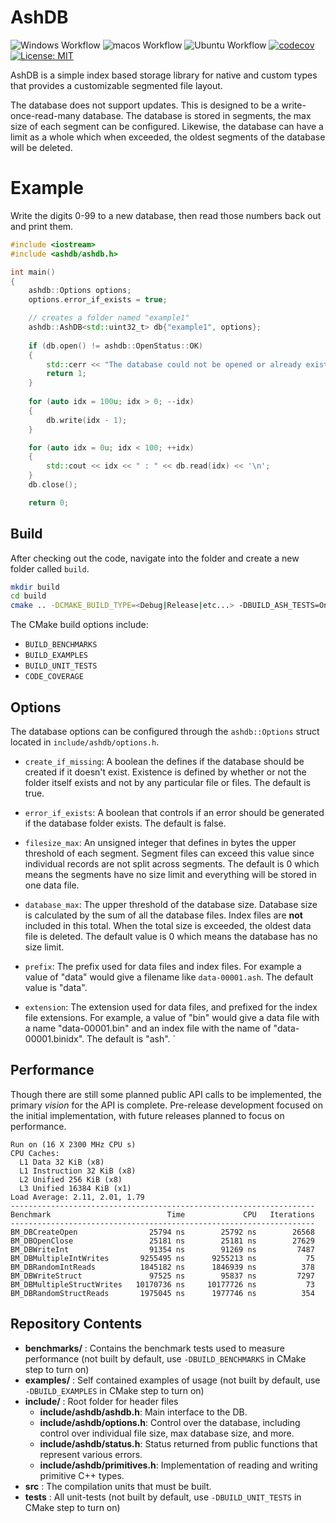 # AshDB

![Windows Workflow](https://github.com/zethon/AshDB/actions/workflows/windows.yml/badge.svg)
![macos Workflow](https://github.com/zethon/AshDB/actions/workflows/macos.yml/badge.svg)
![Ubuntu Workflow](https://github.com/zethon/AshDB/actions/workflows/ubuntu.yml/badge.svg)
[![codecov](https://codecov.io/gh/zethon/AshDB/branch/master/graph/badge.svg?token=RwtLsgXsEa)](https://codecov.io/gh/zethon/AshDB)
[![License: MIT](https://img.shields.io/badge/License-MIT-green.svg)](https://opensource.org/licenses/MIT)


AshDB is a simple index based storage library for native and custom types that provides a customizable segmented file layout. 

The database does not support updates. This is designed to be a write-once-read-many database. The database is stored in segments, the max size of each segment can be configured. Likewise, the database can have a limit as a whole which when exceeded, the oldest segments of the database will be deleted.

# Example

Write the digits 0-99 to a new database, then read those numbers back out and print them.

```cpp
#include <iostream>
#include <ashdb/ashdb.h>

int main()
{
    ashdb::Options options;
    options.error_if_exists = true; 

    // creates a folder named "example1"
    ashdb::AshDB<std::uint32_t> db{"example1", options};
    
    if (db.open() != ashdb::OpenStatus::OK)
    {
        std::cerr << "The database could not be opened or already exists!\n";
        return 1;
    }
    
    for (auto idx = 100u; idx > 0; --idx)
    {
        db.write(idx - 1);
    }

    for (auto idx = 0u; idx < 100; ++idx)
    {
        std::cout << idx << " : " << db.read(idx) << '\n';
    }
    db.close();

    return 0;
```

## Build

After checking out the code, navigate into the folder and create a new folder called `build`. 

```bash
mkdir build
cd build
cmake .. -DCMAKE_BUILD_TYPE=<Debug|Release|etc...> -DBUILD_ASH_TESTS=On
```

The CMake build options include:

* `BUILD_BENCHMARKS`
* `BUILD_EXAMPLES`
* `BUILD_UNIT_TESTS`
* `CODE_COVERAGE`

## Options

The database options can be configured through the `ashdb::Options` struct located in `include/ashdb/options.h`. 

* `create_if_missing`: A boolean the defines if the database should be created if it doesn't exist. Existence is defined by whether or not the folder itself exists and not by any particular file or files. The default is true.

* `error_if_exists`: A boolean that controls if an error should be generated if the database folder exists. The default is false.

* `filesize_max`: An unsigned integer that defines in bytes the upper threshold of each segment. Segment files can exceed this value since individual records are not split across segments. The default is 0 which means the segments have no size limit and everything will be stored in one data file.

* `database_max`: The upper threshold of the database size. Database size is calculated by the sum of all the database files. Index files are **not** included in this total. When the total size is exceeded, the oldest data file is deleted. The default value is 0 which means the database has no size limit.

* `prefix`: The prefix used for data files and index files. For example a value of "data" would give a filename like `data-00001.ash`. The default value is "data".

* `extension`: The extension used for data files, and prefixed for the index file extensions. For example, a value of "bin" would give a data file with a name "data-00001.bin" and an index file with the name of "data-00001.binidx". The default is "ash".
`
## Performance

Though there are still some planned public API calls to be implemented, the primary _vision_ for the API is complete. Pre-release development focused on the initial implementation, with future releases planned to focus on performance. 

```
Run on (16 X 2300 MHz CPU s)
CPU Caches:
  L1 Data 32 KiB (x8)
  L1 Instruction 32 KiB (x8)
  L2 Unified 256 KiB (x8)
  L3 Unified 16384 KiB (x1)
Load Average: 2.11, 2.01, 1.79
--------------------------------------------------------------------
Benchmark                          Time             CPU   Iterations
--------------------------------------------------------------------
BM_DBCreateOpen                25794 ns        25792 ns        26568
BM_DBOpenClose                 25181 ns        25181 ns        27629
BM_DBWriteInt                  91354 ns        91269 ns         7487
BM_DBMultipleIntWrites       9255495 ns      9255213 ns           75
BM_DBRandomIntReads          1845182 ns      1846939 ns          378
BM_DBWriteStruct               97525 ns        95837 ns         7297
BM_DBMultipleStructWrites   10170736 ns     10177726 ns           73
BM_DBRandomStructReads       1975045 ns      1977746 ns          354
```

## Repository Contents

* **benchmarks/** : Contains the benchmark tests used to measure performance (not built by default, use `-DBUILD_BENCHMARKS` in CMake step to turn on)
* **examples/** : Self contained examples of usage (not built by default, use `-DBUILD_EXAMPLES` in CMake step to turn on)
* **include/** : Root folder for header files
    * **include/ashdb/ashdb.h**: Main interface to the DB.
    * **include/ashdb/options.h**: Control over the database, including control over individual file size, max database size, and more.
    * **include/ashdb/status.h**: Status returned from public functions that represent various errors.
    * **include/ashdb/primitives.h**: Implementation of reading and writing primitive C++ types.
* **src** : The compilation units that must be built.
* **tests** : All unit-tests (not built by default, use `-DBUILD_UNIT_TESTS` in CMake step to turn on)
